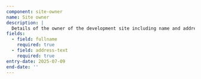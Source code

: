 ```yaml
---
component: site-owner
name: Site owner
description: |
  Details of the owner of the development site including name and address
fields:
  - field: fullname
    required: true
  - field: address-text
    required: true
entry-date: 2025-07-09
end-date: ''
---
```

